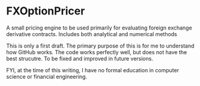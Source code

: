 # FXOptionPricer
A small pricing engine to be used primarily for evaluating foreign exchange derivative contracts. Includes both analytical and numerical methods

This is only a first draft. The primary purpose of this is for me to understand how GitHub works. The code works perfectly well, but does not have the best strucutre. To be fixed and improved in future versions.

FYI, at the time of this writing, I have no formal education in computer science or financial engineering.
